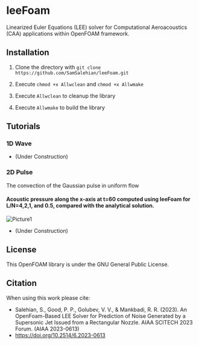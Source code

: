 # leeFoam
Linearized Euler Equations (LEE) solver for Computational Aeroacoustics (CAA) applications within OpenFOAM framework.
 

## Installation

1. Clone the directory with
    `git clone https://github.com/SamSalehian/leeFoam.git`

2. Execute `chmod +x Allwclean` and `chmod +x Allwmake`

3. Execute `Allwclean` to cleanup the library 

4. Execute `Allwmake` to build the library


## Tutorials

### 1D Wave
* (Under Construction)

### 2D Pulse
The convection of the Gaussian pulse in uniform flow



####  Acoustic pressure along the x-axis at t=60 computed using leeFoam for L/N=4,2,1, and 0.5, compared with the analytical solution.
![Picture1](https://user-images.githubusercontent.com/50889406/230476710-e3e5361a-e416-4601-972c-02aac15d159c.png)


* (Under Construction)

## License
This OpenFOAM library is under the GNU General Public License.

## Citation
When using this work please cite:

* Salehian, S., Good, P. P., Golubev, V. V., & Mankbadi, R. R. (2023). An OpenFoam-Based LEE Solver for Prediction of Noise Generated by a Supersonic Jet Issued from a Rectangular Nozzle. AIAA SCITECH 2023 Forum. (AIAA 2023-0613)
* https://doi.org/10.2514/6.2023-0613 
